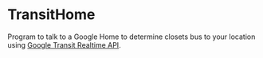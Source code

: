 # TransitHome
Program to talk to a Google Home to determine closets bus to your location using [Google Transit Realtime API](https://developers.google.com/transit/gtfs-realtime/).
